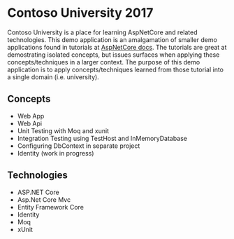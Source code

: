 # Contoso University 2017
Contoso University is a place for learning AspNetCore and related technologies.  This demo application is an amalgamation of smaller demo applications found in tutorials at [AspNetCore docs](https://docs.microsoft.com/en-us/aspnet/core/).  The tutorials are great at demostrating isolated concepts, but issues surfaces when applying these concepts/techniques in a larger context.  The purpose of this demo application is to apply concepts/techniques learned from those tutorial into a single domain (i.e. university).

## Concepts
- Web App
- Web Api
- Unit Testing with Moq and xunit
- Integration Testing using TestHost and InMemoryDatabase
- Configuring DbContext in separate project
- Identity (work in progress)

## Technologies
- ASP.NET Core
- Asp.Net Core Mvc
- Entity Framework Core
- Identity
- Moq
- xUnit

